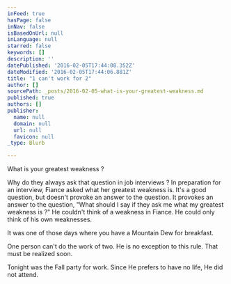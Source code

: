 ```yaml
---
inFeed: true
hasPage: false
inNav: false
isBasedOnUrl: null
inLanguage: null
starred: false
keywords: []
description: ''
datePublished: '2016-02-05T17:44:08.352Z'
dateModified: '2016-02-05T17:44:06.881Z'
title: "1 can't work for 2"
author: []
sourcePath: _posts/2016-02-05-what-is-your-greatest-weakness.md
published: true
authors: []
publisher:
  name: null
  domain: null
  url: null
  favicon: null
_type: Blurb

---
```

What is your greatest weakness ?

Why do they always ask that question in job interviews ? In preparation for an interview, Fiance asked what her greatest weakness is. It's a good question, but doesn't provoke an answer to the question. It provokes an answer to the question, "What should I say if they ask me what my greatest weakness is ?" He couldn't think of a weakness in Fiance. He could only think of his own weaknesses.

It was one of those days where you have a Mountain Dew for breakfast.

One person can't do the work of two. He is no exception to this rule. That must be realized soon.

Tonight was the Fall party for work. Since He prefers to have no life, He did not attend.